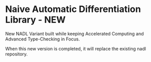 # Naive Automatic Differentiation Library - NEW
New NADL Variant built while keeping Accelerated Computing and Advanced Type-Checking in Focus.

When this new version is completed, it will replace the existing nadl repository.
